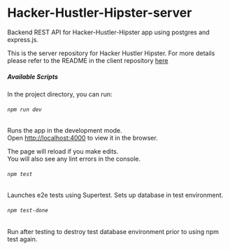 # Hacker-Hustler-Hipster-server
Backend REST API for Hacker-Hustler-Hipster app using postgres and express.js.

This is the server repository for Hacker Hustler Hipster. For more details please refer to the README in the client repository [here](https://github.com/nmegrant/Hacker-Hustler-Hipster-client/blob/master/README.md)

##### Available Scripts

In the project directory, you can run:

###### `npm run dev`

Runs the app in the development mode.<br />
Open [http://localhost:4000](http://localhost:4000) to view it in the browser.

The page will reload if you make edits.<br />
You will also see any lint errors in the console.

###### `npm test`

Launches e2e tests using Supertest. Sets up database in test environment.

###### `npm test-done`

Run after testing to destroy test database environment prior to using npm test again.
